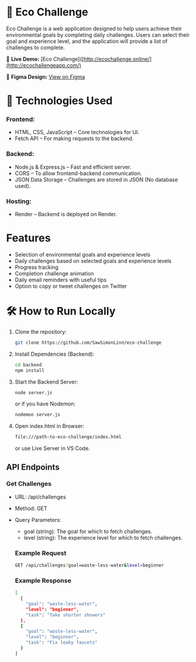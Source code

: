 # 🌱 Eco Challenge

Eco Challenge is a web application designed to help users achieve their environmental goals by completing daily challenges. Users can select their goal and experience level, and the application will provide a list of challenges to complete.

🔗 **Live Demo:** [Eco Challenge]([http://ecochallenge.online/](http://ecochallengeapp.com/)

🎨 **Figma Design:** [View on Figma](https://www.figma.com/design/tSYeZDUjFOZ7G8ZbRsG767/Eco-Challenge?node-id=7-510&t=5AUftirmnV0np0ku-1)

<!-- ## 📂 Project Structure -->

# 🚀 Technologies Used

### Frontend:

- HTML, CSS, JavaScript – Core technologies for UI.
- Fetch API – For making requests to the backend.

### Backend:

- Node.js & Express.js – Fast and efficient server.
- CORS – To allow frontend-backend communication.
- JSON Data Storage – Challenges are stored in JSON (No database used).

### Hosting:

- Render – Backend is deployed on Render.

# Features

- Selection of environmental goals and experience levels
- Daily challenges based on selected goals and experience levels
- Progress tracking
- Completion challenge animation
- Daily email reminders with useful tips
- Option to copy or tweet challenges on Twitter

# 🛠️ How to Run Locally

1.  Clone the repository:

    ```bash
    git clone https://github.com/SawSimonLinn/eco-challenge
    ```

2.  Install Dependencies (Backend):

    ```bash
    cd backend
    npm install
    ```

3.  Start the Backend Server:

    ```bash
    node server.js
    ```

    or if you have Nodemon:

    ```bash
    nodemon server.js
    ```

4.  Open index.html in Browser:

    ```bash
    file:///path-to-eco-challenge/index.html
    ```

    or use Live Server in VS Code.

## API Endpoints

### Get Challenges

- URL: /api/challenges
- Method: GET
- Query Parameters:

  - goal (string): The goal for which to fetch challenges.
  - level (string): The experience level for which to fetch challenges.

  ### Example Request

  ```bash
  GET /api/challenges?goal=waste-less-water&level=beginner
  ```

  ### Example Response

  ```bash
  [
    {
      "goal": "waste-less-water",
      "level": "beginner",
      "task": "Take shorter showers"
    },
    {
      "goal": "waste-less-water",
      "level": "beginner",
      "task": "Fix leaky faucets"
    }
  ]
  ```
